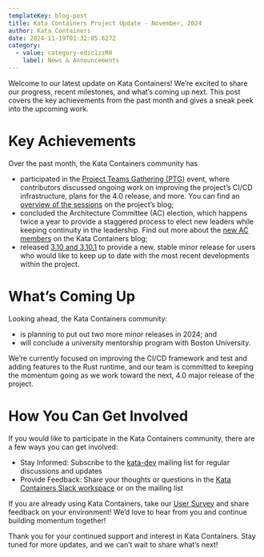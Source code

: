 ```yaml
---
templateKey: blog-post
title: Kata Containers Project Update - November, 2024
author: Kata Containers
date: 2024-11-19T01:32:05.627Z
category:
  - value: category-edic1zzR0
    label: News & Announcements
---
```


Welcome to our latest update on Kata Containers! We’re excited to share our progress, recent milestones, and what’s coming up next. This post covers the key achievements from the past month and gives a sneak peek into the upcoming work.

# Key Achievements
Over the past month, the Kata Containers community has
- participated in the [Project Teams Gathering (PTG)](https://openinfra.dev/ptg/) event, where contributors discussed ongoing work on improving the project’s CI/CD infrastructure, plans for the 4.0 release, and more. You can find an [overview of the sessions](https://katacontainers.io/blog/kata-community-ptg-updates-october-2024/) on the project’s blog;
- concluded the Architecture Committee (AC) election, which happens twice a year to provide a staggered process to elect new leaders while keeping continuity in the leadership. Find out more about the [new AC members](https://katacontainers.io/blog/kata-containers-ac-october-2024-election-results/) on the Kata Containers blog;
- released [3.10 and 3.10.1](https://github.com/kata-containers/kata-containers/releases) to provide a new, stable minor release for users who would like to keep up to date with the most recent developments within the project.

# What’s Coming Up
Looking ahead, the Kata Containers community:
- is planning to put out two more minor releases in 2024; and
- will conclude a university mentorship program with Boston University.

We’re currently focused on improving the CI/CD framework and test and adding features to the Rust runtime, and our team is committed to keeping the momentum going as we work toward the next, 4.0 major release of the project.

# How You Can Get Involved
If you would like to participate in the Kata Containers community, there are a few ways you can get involved:

- Stay Informed: Subscribe to the [kata-dev](https://lists.katacontainers.io/mailman3/lists/kata-dev.lists.katacontainers.io/) mailing list for regular discussions and updates
- Provide Feedback: Share your thoughts or questions in the [Kata Containers Slack workspace](https://join.slack.com/t/katacontainers/shared_invite/zt-16w1u6usn-sK871qbMxVN8KsCP5Gr56A) or on the mailing list

If you are already using Kata Containers, take our [User Survey](https://openinfrafoundation.formstack.com/forms/kata_containers_user_survey) and share feedback on your environment!  We’d love to hear from you and continue building momentum together!

Thank you for your continued support and interest in Kata Containers. Stay tuned for more updates, and we can’t wait to share what’s next!
